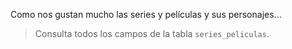 Como nos gustan mucho las series y películas y sus personajes...

> Consulta todos los campos de la tabla `series_peliculas`.


<div class='mu-erd'
  data-entities='{
    "series_peliculas": {
      "titulo": {
        "type": "Text"
      },
      "descripcion": {
        "type": "Text"
      },
      "creador": {
        "type": "Text"
      },
      "personajes": {
        "type": "Text"
      },
      "temporadas": {
        "type": "Integer"
      },
      "estreno": {
        "type": "Integer"
      },
      "puntaje": {
        "type": "Real"
      }
    }
  }'>
</div>
